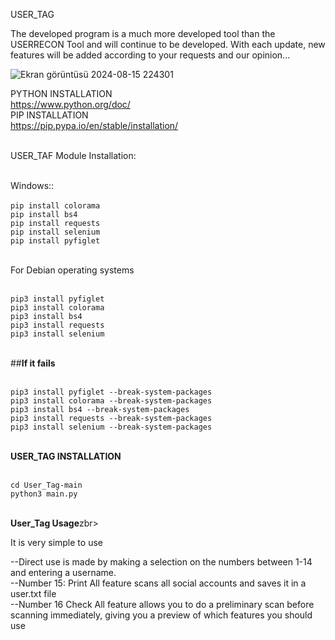 USER_TAG

The developed program is a much more developed tool than the USERRECON Tool and will continue to be developed.
With each update, new features will be added according to your requests and our opinion...

![Ekran görüntüsü 2024-08-15 224301](https://github.com/user-attachments/assets/02fa3820-bdf7-4536-8c56-c0222bb7eee2)


PYTHON INSTALLATION <br>
https://www.python.org/doc/<br>
PIP INSTALLATION<br>
https://pip.pypa.io/en/stable/installation/<br><br>

USER_TAF Module Installation:<br><br>

Windows:: <br><br>
`pip install colorama`<br>
`pip install bs4`<br>
`pip install requests`<br>
`pip install selenium`<br>
`pip install pyfiglet`<br><br>

For Debian operating systems<br><br>

`pip3 install pyfiglet`<br>
`pip3 install colorama`<br>
`pip3 install bs4`<br>
`pip3 install requests`<br>
`pip3 install selenium`<br><br>

##**If it fails**<br><br>

`pip3 install pyfiglet --break-system-packages`<br>
`pip3 install colorama --break-system-packages`<br>
`pip3 install bs4 --break-system-packages`<br>
`pip3 install requests --break-system-packages`<br>
`pip3 install selenium --break-system-packages`<br><br>

**USER_TAG INSTALLATION**<br><br>

`cd User_Tag-main`<br>
`python3 main.py`<br><br>

**User_Tag Usage**zbr><br>

It is very simple to use<br>

--Direct use is made by making a selection on the numbers between 1-14 and entering a username.<br>
--Number 15: Print All feature scans all social accounts and saves it in a user.txt file<br>
--Number 16 Check All feature allows you to do a preliminary scan before scanning immediately, giving you a preview of which features you should use


